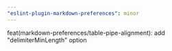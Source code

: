 ```yaml
---
"eslint-plugin-markdown-preferences": minor
---
```


feat(markdown-preferences/table-pipe-alignment): add "delimiterMinLength" option
